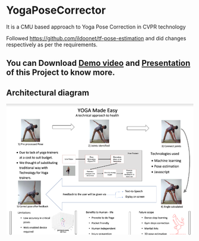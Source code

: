 # YogaPoseCorrector
It is a CMU based approach to Yoga Pose Correction in CVPR technology

Followed https://github.com/ildoonet/tf-pose-estimation and did changes respectively as per the requirements.

## You can Download [Demo video](DEMOvideo.mkv) and [Presentation](Presentation.pdf) of this Project to know more.

## Architectural diagram
![Unable to load image](Architectural%20diagram.png)



